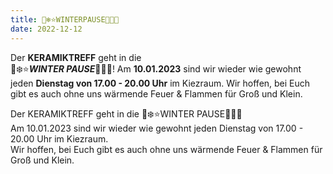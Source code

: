 ```yaml
---
title: 🤍❄️⭐️WINTERPAUSE🌟💎🤍
date: 2022-12-12
---
```


Der **KERAMIKTREFF** geht in die <br> 🤍❄️⭐️***WINTER PAUSE***🌟💎🤍!
Am **10.01.2023** sind wir wieder wie gewohnt jeden **Dienstag von 17.00 - 20.00 Uhr** im Kiezraum.
Wir hoffen, bei Euch gibt es auch ohne uns wärmende Feuer & Flammen für Groß und Klein.

Der KERAMIKTREFF geht in die 🤍❄️⭐️WINTER PAUSE🌟💎🤍 <br>
Am 10.01.2023 sind wir wieder wie gewohnt jeden Dienstag von 17.00 - 20.00 Uhr im Kiezraum. <br>
Wir hoffen, bei Euch gibt es auch ohne uns wärmende Feuer & Flammen für Groß und Klein.
